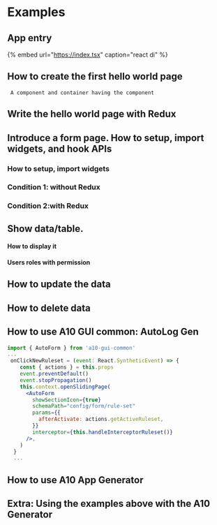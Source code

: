 # Examples

## App entry

{% embed url="https://index.tsx" caption="react di" %}

## How to create the first hello world page

     A component and container having the component

## Write the hello world page with Redux

## Introduce a form page. How to setup, import widgets, and hook APIs 

### How to setup, import widgets 

### Condition 1: without Redux

### Condition 2:with Redux

## Show data/table. 

#### How to display it

#### Users roles with permission

## How to update the data

## How to delete data

## How to use A10 GUI common: AutoLog Gen

```jsx
import { AutoForm } from 'a10-gui-common'
...
 onClickNewRuleset = (event: React.SyntheticEvent) => {
    const { actions } = this.props
    event.preventDefault()
    event.stopPropagation()
    this.context.openSlidingPage(
      <AutoForm
        showSectionIcon={true}
        schemaPath="config/form/rule-set"
        params={{
          afterActivate: actions.getActiveRuleset,
        }}
        interceptor={this.handleInterceptorRuleset()}
      />,
    )
  }
  ...
```

## How to use A10 App Generator

## Extra: Using the examples above with the A10 Generator 

